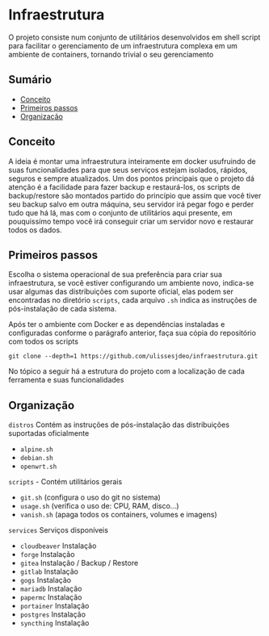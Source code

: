 # Infraestrutura

O projeto consiste num conjunto de utilitários desenvolvidos em shell script para facilitar o gerenciamento de um infraestrutura complexa em um ambiente de containers, tornando trivial o seu gerenciamento

## Sumário

- [Conceito](#conceito)
- [Primeiros passos](#primeiros-passos)
- [Organização](#organização)

## Conceito

A ideia é montar uma infraestrutura inteiramente em docker usufruindo de suas funcionalidades para que seus serviços estejam isolados, rápidos, seguros e sempre atualizados. Um dos pontos principais que o projeto dá atenção é a facilidade para fazer backup e restaurá-los, os scripts de backup/restore são montados partido do princípio que assim que você tiver seu backup salvo em outra máquina, seu servidor irá pegar fogo e perder tudo que há lá, mas com o conjunto de utilitários aqui presente, em pouquissímo tempo você irá conseguir criar um servidor novo e restaurar todos os dados.

## Primeiros passos

Escolha o sistema operacional de sua preferência para criar sua infraestrutura, se você estiver configurando um ambiente novo, indica-se usar algumas das distribuições com suporte oficial, elas podem ser encontradas no diretório `scripts`, cada arquivo `.sh` indica as instruções de pós-instalação de cada sistema.

Após ter o ambiente com Docker e as dependências instaladas e configuradas conforme o parágrafo anterior, faça sua cópia do repositório com todos os scripts

```
git clone --depth=1 https://github.com/ulissesjdeo/infraestrutura.git
```

No tópico a seguir há a estrutura do projeto com a localização de cada ferramenta e suas funcionalidades

## Organização

`distros` Contém as instruções de pós-instalação das distribuições suportadas oficialmente

- `alpine.sh`
- `debian.sh`
- `openwrt.sh`

`scripts` - Contém utilitários gerais

- `git.sh` (configura o uso do git no sistema)
- `usage.sh` (verifica o uso de: CPU, RAM, disco...)
- `vanish.sh` (apaga todos os containers, volumes e imagens)

`services` Serviços disponíveis

- `cloudbeaver` Instalação
- `forge` Instalação
- `gitea` Instalação / Backup / Restore
- `gitlab` Instalação
- `gogs` Instalação
- `mariadb` Instalação
- `papermc` Instalação
- `portainer` Instalação
- `postgres` Instalação
- `syncthing` Instalação
